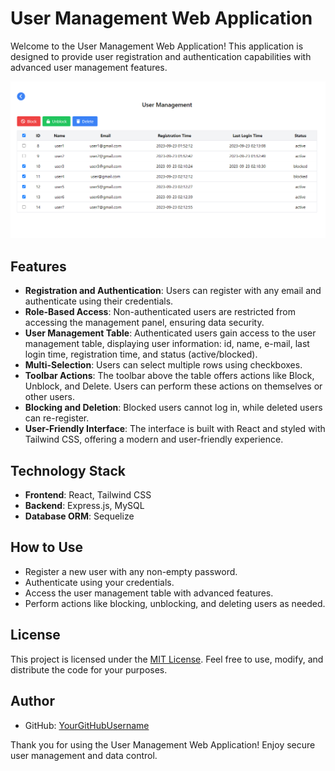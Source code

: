 # User Management Web Application



Welcome to the User Management Web Application! This application is designed to provide user registration and authentication capabilities with advanced user management features.

![App Preview](app-preview.png)

## Features

- **Registration and Authentication**: Users can register with any email and authenticate using their credentials.
- **Role-Based Access**: Non-authenticated users are restricted from accessing the management panel, ensuring data security.
- **User Management Table**: Authenticated users gain access to the user management table, displaying user information: id, name, e-mail, last login time, registration time, and status (active/blocked).
- **Multi-Selection**: Users can select multiple rows using checkboxes.
- **Toolbar Actions**: The toolbar above the table offers actions like Block, Unblock, and Delete. Users can perform these actions on themselves or other users.
- **Blocking and Deletion**: Blocked users cannot log in, while deleted users can re-register.
- **User-Friendly Interface**: The interface is built with React and styled with Tailwind CSS, offering a modern and user-friendly experience.

## Technology Stack

- **Frontend**: React, Tailwind CSS
- **Backend**: Express.js, MySQL
- **Database ORM**: Sequelize

## How to Use

- Register a new user with any non-empty password.
- Authenticate using your credentials.
- Access the user management table with advanced features.
- Perform actions like blocking, unblocking, and deleting users as needed.

## License

This project is licensed under the [MIT License](LICENSE). Feel free to use, modify, and distribute the code for your purposes.

## Author

- GitHub: [YourGitHubUsername](https://github.com/YourGitHubUsername)

Thank you for using the User Management Web Application! Enjoy secure user management and data control.
